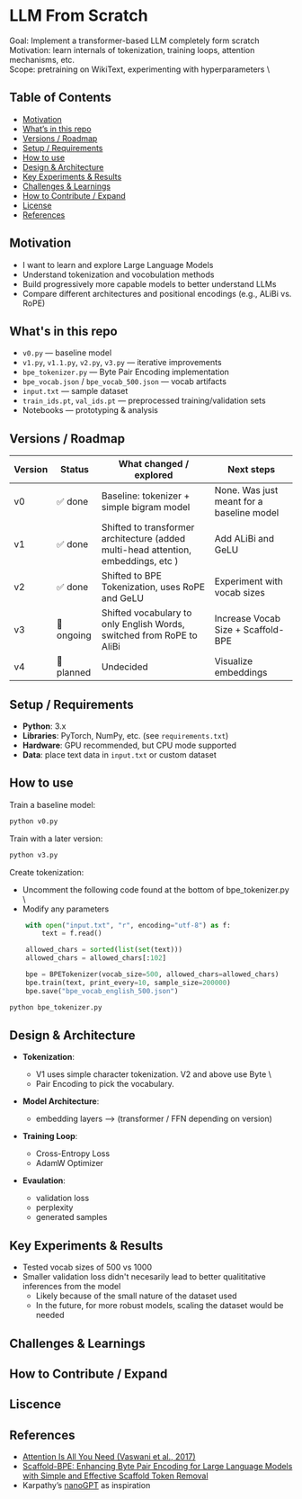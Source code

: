 # LLM From Scratch

Goal: Implement a transformer-based LLM completely form scratch \
Motivation: learn internals of tokenization, training loops, attention mechanisms, etc. \
Scope: pretraining on WikiText, experimenting with hyperparameters \

## Table of Contents

- [Motivation](#motivation)
- [What’s in this repo](#whats-in-this-repo)
- [Versions / Roadmap](#versions--roadmap)
- [Setup / Requirements](#setup--requirements)
- [How to use](#how-to-use)
- [Design & Architecture](#design--architecture)
- [Key Experiments & Results](#key-experiments--results)
- [Challenges & Learnings](#challenges--learnings)
- [How to Contribute / Expand](#how-to-contribute--expand)
- [License](#license)
- [References](#references)

## Motivation

- I want to learn and explore Large Language Models
- Understand tokenization and vocobulation methods
- Build progressively more capable models to better understand LLMs
- Compare different architectures and positional encodings (e.g., ALiBi vs. RoPE)

## What's in this repo

- `v0.py` — baseline model
- `v1.py`, `v1.1.py`, `v2.py`, `v3.py` — iterative improvements
- `bpe_tokenizer.py` — Byte Pair Encoding implementation
- `bpe_vocab.json` / `bpe_vocab_500.json` — vocab artifacts
- `input.txt` — sample dataset
- `train_ids.pt`, `val_ids.pt` — preprocessed training/validation sets
- Notebooks — prototyping & analysis

## Versions / Roadmap

| Version | Status     | What changed / explored                                                            | Next steps                                |
| ------- | ---------- | ---------------------------------------------------------------------------------- | ----------------------------------------- |
| v0      | ✅ done    | Baseline: tokenizer + simple bigram model                                          | None. Was just meant for a baseline model |
| v1      | ✅ done    | Shifted to transformer architecture (added multi-head attention, embeddings, etc ) | Add ALiBi and GeLU                        |
| v2      | ✅ done    | Shifted to BPE Tokenization, uses RoPE and GeLU                                    | Experiment with vocab sizes               |
| v3      | 🔄 ongoing | Shifted vocabulary to only English Words, switched from RoPE to AliBi              | Increase Vocab Size + Scaffold-BPE        |
| v4      | 🚧 planned | Undecided                                                                          | Visualize embeddings                      |

## Setup / Requirements

- **Python**: 3.x
- **Libraries**: PyTorch, NumPy, etc. (see `requirements.txt`)
- **Hardware**: GPU recommended, but CPU mode supported
- **Data**: place text data in `input.txt` or custom dataset

## How to use

Train a baseline model:

```bash
python v0.py
```

Train with a later version:

```bash
python v3.py
```

Create tokenization:

- Uncomment the following code found at the bottom of bpe_tokenizer.py \
- Modify any parameters

```python
    with open("input.txt", "r", encoding="utf-8") as f:
        text = f.read()

    allowed_chars = sorted(list(set(text)))
    allowed_chars = allowed_chars[:102]

    bpe = BPETokenizer(vocab_size=500, allowed_chars=allowed_chars)
    bpe.train(text, print_every=10, sample_size=200000)
    bpe.save("bpe_vocab_english_500.json")
```

```bash
python bpe_tokenizer.py
```

## Design & Architecture

- **Tokenization**:

  - V1 uses simple character tokenization. V2 and above use Byte \
  - Pair Encoding to pick the vocabulary.

- **Model Architecture**:

  - embedding layers --> (transformer / FFN depending on version)

- **Training Loop**:

  - Cross-Entropy Loss
  - AdamW Optimizer

- **Evaulation**:

  - validation loss
  - perplexity
  - generated samples

## Key Experiments & Results

- Tested vocab sizes of 500 vs 1000
- Smaller validation loss didn't necesarily lead to better qualititative inferences from the model
  - Likely because of the small nature of the dataset used
  - In the future, for more robust models, scaling the dataset would be needed

## Challenges & Learnings

## How to Contribute / Expand

## Liscence

## References

- [Attention Is All You Need (Vaswani et al., 2017)](https://arxiv.org/abs/1706.03762)
- [Scaffold-BPE: Enhancing Byte Pair Encoding for Large Language Models with Simple and Effective Scaffold Token Removal](https://arxiv.org/abs/2404.17808)
- Karpathy’s [nanoGPT](https://github.com/karpathy/nanoGPT) as inspiration
